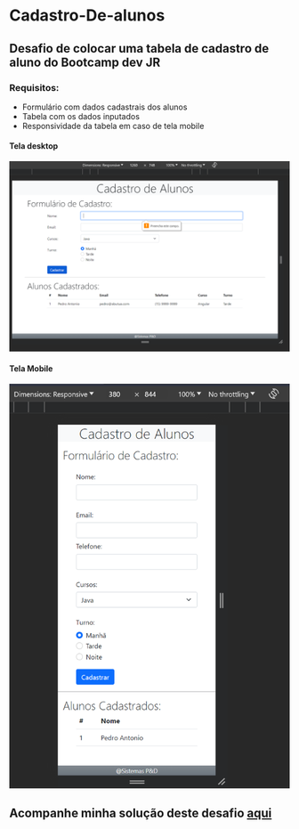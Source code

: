 # Cadastro-De-alunos

## Desafio de colocar uma tabela de cadastro de aluno do Bootcamp dev JR

### Requisitos: 
- Formulário com dados cadastrais dos alunos
- Tabela com os dados inputados
- Responsividade da tabela em caso de tela mobile

#### Tela desktop
![Imagem de como a tela deve ficar no computador](<docs/tela pc.png>)

#### Tela Mobile
![Imagem de como a tela deve ficar no celular](<docs/tela mobile.png>)


## Acompanhe minha solução deste desafio [aqui]()